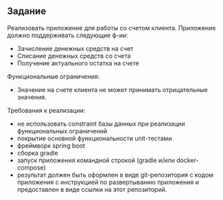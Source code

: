 ## Задание

Реализовать приложение для работы со счетом клиента. Приложение должно поддерживать следующие ф-ии:
- Зачисление денежных средств на счет
- Списание денежных средств со счета
- Получение актуального остатка на счете

Функциональные ограничения:
- Значение на счете клиента не может принимать отрицательные значения.

Требования к реализации:
- не использовать constraint базы данных при реализации функциональных ограничений
- покрытие основной функциональности unit-тестами
- фреймворк spring boot
- сборка gradle
- запуск приложения командной строкой (gradle и/или docker-compose)
- результат должен быть оформлен в виде git-репозитория с кодом приложения с инструкцией по развертыванию приложения и предоставлен в виде ссылки на этот репозиторий.

